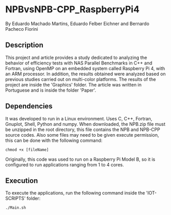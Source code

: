 # NPBvsNPB-CPP_RaspberryPi4
By Eduardo Machado Martins, Eduardo Felber Eichner and Bernardo Pacheco Fiorini
## Description
This project and article provides a study dedicated to analyzing the behavior of efficiency tests with NAS Parallel Benchmarks in C++ and Fortran, using OpenMP on an embedded system called Raspberry Pi 4, with an ARM processor. In addition, the results obtained were analyzed based on previous studies carried out on multi-color platforms. The results of the project are inside the 'Graphics' folder. The article was written in Portuguese and is inside the folder 'Paper'.
## Dependencies
It was developed to run in a Linux environment. Uses C, C++, Fortran, Gnuplot, Shell, Python and numpy. When downloaded, the NPB.zip file must be unzipped in the root directory, this file contains the NPB and NPB-CPP source codes.
Also some files may need to be given execute permission, this can be done with the following command:
```
chmod +x [fileName]
```
Originally, this code was used to run on a Raspberry Pi Model B, so it is configured to run applications ranging from 1 to 4 cores.
## Execution
To execute the applications, run the following command inside the 'IOT-SCRIPTS' folder:
```
./Main.sh
```
